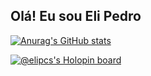 ## Olá! Eu sou Eli Pedro
[![Anurag's GitHub stats](https://github-readme-stats.vercel.app/api?username=elipcs&count_private=true&show_icons=true&theme=prussian)](https://github.com/anuraghazra/github-readme-stats)

[![@elipcs's Holopin board](https://holopin.me/elipcs)](https://holopin.io/@elipcs)
